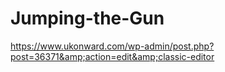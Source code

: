 # Jumping-the-Gun
https://www.ukonward.com/wp-admin/post.php?post=36371&amp;action=edit&amp;classic-editor
